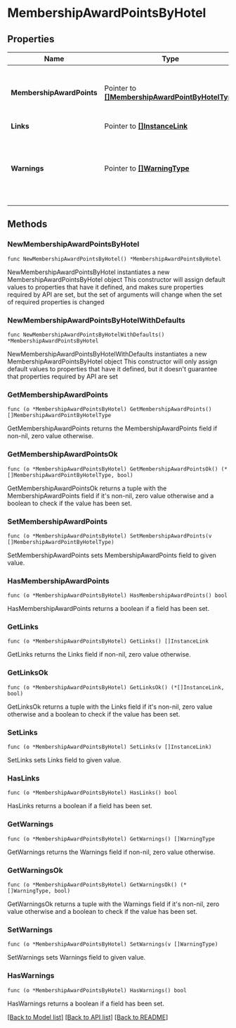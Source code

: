 # MembershipAwardPointsByHotel

## Properties

Name | Type | Description | Notes
------------ | ------------- | ------------- | -------------
**MembershipAwardPoints** | Pointer to [**[]MembershipAwardPointByHotelType**](MembershipAwardPointByHotelType.md) | List of available award points information by Hotel. | [optional] 
**Links** | Pointer to [**[]InstanceLink**](InstanceLink.md) |  | [optional] 
**Warnings** | Pointer to [**[]WarningType**](WarningType.md) | Used in conjunction with the Success element to define a business error. | [optional] 

## Methods

### NewMembershipAwardPointsByHotel

`func NewMembershipAwardPointsByHotel() *MembershipAwardPointsByHotel`

NewMembershipAwardPointsByHotel instantiates a new MembershipAwardPointsByHotel object
This constructor will assign default values to properties that have it defined,
and makes sure properties required by API are set, but the set of arguments
will change when the set of required properties is changed

### NewMembershipAwardPointsByHotelWithDefaults

`func NewMembershipAwardPointsByHotelWithDefaults() *MembershipAwardPointsByHotel`

NewMembershipAwardPointsByHotelWithDefaults instantiates a new MembershipAwardPointsByHotel object
This constructor will only assign default values to properties that have it defined,
but it doesn't guarantee that properties required by API are set

### GetMembershipAwardPoints

`func (o *MembershipAwardPointsByHotel) GetMembershipAwardPoints() []MembershipAwardPointByHotelType`

GetMembershipAwardPoints returns the MembershipAwardPoints field if non-nil, zero value otherwise.

### GetMembershipAwardPointsOk

`func (o *MembershipAwardPointsByHotel) GetMembershipAwardPointsOk() (*[]MembershipAwardPointByHotelType, bool)`

GetMembershipAwardPointsOk returns a tuple with the MembershipAwardPoints field if it's non-nil, zero value otherwise
and a boolean to check if the value has been set.

### SetMembershipAwardPoints

`func (o *MembershipAwardPointsByHotel) SetMembershipAwardPoints(v []MembershipAwardPointByHotelType)`

SetMembershipAwardPoints sets MembershipAwardPoints field to given value.

### HasMembershipAwardPoints

`func (o *MembershipAwardPointsByHotel) HasMembershipAwardPoints() bool`

HasMembershipAwardPoints returns a boolean if a field has been set.

### GetLinks

`func (o *MembershipAwardPointsByHotel) GetLinks() []InstanceLink`

GetLinks returns the Links field if non-nil, zero value otherwise.

### GetLinksOk

`func (o *MembershipAwardPointsByHotel) GetLinksOk() (*[]InstanceLink, bool)`

GetLinksOk returns a tuple with the Links field if it's non-nil, zero value otherwise
and a boolean to check if the value has been set.

### SetLinks

`func (o *MembershipAwardPointsByHotel) SetLinks(v []InstanceLink)`

SetLinks sets Links field to given value.

### HasLinks

`func (o *MembershipAwardPointsByHotel) HasLinks() bool`

HasLinks returns a boolean if a field has been set.

### GetWarnings

`func (o *MembershipAwardPointsByHotel) GetWarnings() []WarningType`

GetWarnings returns the Warnings field if non-nil, zero value otherwise.

### GetWarningsOk

`func (o *MembershipAwardPointsByHotel) GetWarningsOk() (*[]WarningType, bool)`

GetWarningsOk returns a tuple with the Warnings field if it's non-nil, zero value otherwise
and a boolean to check if the value has been set.

### SetWarnings

`func (o *MembershipAwardPointsByHotel) SetWarnings(v []WarningType)`

SetWarnings sets Warnings field to given value.

### HasWarnings

`func (o *MembershipAwardPointsByHotel) HasWarnings() bool`

HasWarnings returns a boolean if a field has been set.


[[Back to Model list]](../README.md#documentation-for-models) [[Back to API list]](../README.md#documentation-for-api-endpoints) [[Back to README]](../README.md)


